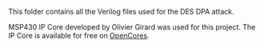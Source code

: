 This folder contains all the Verilog files used for the DES DPA attack.

MSP430 IP Core developed by Olivier Girard was used for this project. The IP Core is available for free on [OpenCores](https://opencores.org/project/openmsp430).
